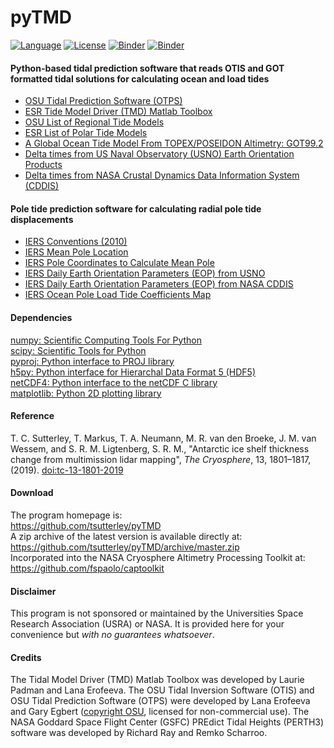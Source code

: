 pyTMD
=====

[![Language](https://img.shields.io/badge/python-v3.7-green.svg)](https://www.python.org/)
[![License](https://img.shields.io/badge/license-MIT-green.svg)](https://github.com/tsutterley/pyTMD/blob/master/LICENSE)
[![Binder](https://mybinder.org/badge_logo.svg)](https://mybinder.org/v2/gh/tsutterley/pyTMD/master)
[![Binder](https://binder.pangeo.io/badge.svg)](https://binder.pangeo.io/v2/gh/tsutterley/pyTMD/master)

#### Python-based tidal prediction software that reads OTIS and GOT formatted tidal solutions for calculating ocean and load tides

- [OSU Tidal Prediction Software (OTPS)](http://volkov.oce.orst.edu/tides/otps.html)  
- [ESR Tide Model Driver (TMD) Matlab Toolbox](https://www.esr.org/research/polar-tide-models/tmd-software/)  
- [OSU List of Regional Tide Models](http://volkov.oce.orst.edu/tides/region.html)  
- [ESR List of Polar Tide Models](https://www.esr.org/research/polar-tide-models/list-of-polar-tide-models/)  
- [A Global Ocean Tide Model From TOPEX/POSEIDON Altimetry: GOT99.2](https://ntrs.nasa.gov/search.jsp?R=19990089548)  
- [Delta times from US Naval Observatory (USNO) Earth Orientation Products](http://maia.usno.navy.mil/ser7/deltat.data)  
- [Delta times from NASA Crustal Dynamics Data Information System (CDDIS)](ftp://cddis.nasa.gov/products/iers/deltat.data)  

#### Pole tide prediction software for calculating radial pole tide displacements

- [IERS Conventions (2010)](http://iers-conventions.obspm.fr/)  
- [IERS Mean Pole Location](https://hpiers.obspm.fr/iers/eop/eopc01/mean-pole.tab)  
- [IERS Pole Coordinates to Calculate Mean Pole](https://hpiers.obspm.fr/iers/eop/eopc01/eopc01.1900-now.dat)  
- [IERS Daily Earth Orientation Parameters (EOP) from USNO](http://www.usno.navy.mil/USNO/earth-orientation/eo-products/weekly)  
- [IERS Daily Earth Orientation Parameters (EOP) from NASA CDDIS](ftp://cddis.nasa.gov/products/iers/finals.all)  
- [IERS Ocean Pole Load Tide Coefficients Map](http://maia.usno.navy.mil/conventions/2010/2010_update/chapter7/additional_info/opoleloadcoefcmcor.txt.gz)

#### Dependencies
[numpy: Scientific Computing Tools For Python](https://www.numpy.org)  
[scipy: Scientific Tools for Python](https://www.scipy.org/)  
[pyproj: Python interface to PROJ library](https://pypi.org/project/pyproj/)  
[h5py: Python interface for Hierarchal Data Format 5 (HDF5)](https://www.h5py.org/)  
[netCDF4: Python interface to the netCDF C library](https://unidata.github.io/netcdf4-python/)  
[matplotlib: Python 2D plotting library](http://matplotlib.org/)  

#### Reference
T. C. Sutterley, T. Markus, T. A. Neumann, M. R. van den Broeke, J. M. van Wessem, and S. R. M. Ligtenberg, S. R. M.,
"Antarctic ice shelf thickness change from multimission lidar mapping", *The Cryosphere*,
13, 1801–1817, (2019). [doi:tc-13-1801-2019](https://doi.org/10.5194/tc-13-1801-2019)  

#### Download
The program homepage is:  
https://github.com/tsutterley/pyTMD  
A zip archive of the latest version is available directly at:  
https://github.com/tsutterley/pyTMD/archive/master.zip  
Incorporated into the NASA Cryosphere Altimetry Processing Toolkit at:  
https://github.com/fspaolo/captoolkit  

#### Disclaimer  
This program is not sponsored or maintained by the Universities Space Research Association (USRA) or NASA.  It is provided here for your convenience but _with no guarantees whatsoever_.  

#### Credits
The Tidal Model Driver (TMD) Matlab Toolbox was developed by Laurie Padman and Lana Erofeeva.  The OSU Tidal Inversion Software (OTIS) and OSU Tidal Prediction Software (OTPS) were developed by Lana Erofeeva and Gary Egbert ([copyright OSU](http://volkov.oce.orst.edu/tides/COPYRIGHT.pdf), licensed for non-commercial use).  The NASA Goddard Space Flight Center (GSFC) PREdict Tidal Heights (PERTH3) software was developed by Richard Ray and Remko Scharroo.  
